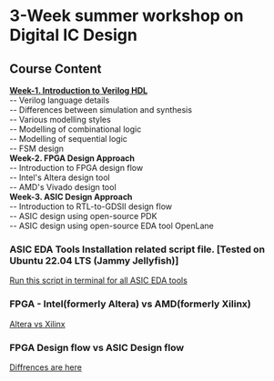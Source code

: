 # 3-Week summer workshop on Digital IC Design

## Course Content
<b>[Week-1. Introduction to Verilog HDL](https://github.com/dicdesign/workshop_may6th_25th_2024/tree/main/week1)</b><br>
-- Verilog language details<br>
-- Differences between simulation and synthesis<br>
-- Various modelling styles<br>
-- Modelling of combinational logic<br>
-- Modelling of sequential logic<br>
-- FSM design<br>
<b>Week-2. FPGA Design Approach</b><br>
-- Introduction to FPGA design flow<br>
-- Intel's Altera design tool<br>
-- AMD's Vivado design tool<br>
<b>Week-3. ASIC Design Approach</b><br>
-- Introduction to RTL-to-GDSII design flow<br>
-- ASIC design using open-source PDK<br>
-- ASIC design using open-source EDA tool OpenLane<br>


### ASIC EDA Tools Installation related script file. \[Tested on Ubuntu 22.04 LTS (Jammy Jellyfish)]

[Run this script in terminal for all ASIC EDA tools](https://github.com/dicdesign/asic_edatools/blob/main/asic_tools_set.sh)

### FPGA - Intel(formerly Altera) vs AMD(formerly Xilinx)

[Altera vs Xilinx](https://docs.google.com/presentation/d/1UjuVQYawC5oMuDx1xbk9JFqz_DkDWDaYbZRrK8cdNzs/edit?usp=sharing)

### FPGA Design flow vs ASIC Design flow
[Diffrences are here](https://docs.google.com/presentation/d/1EzmxAGp5TPo06JAFgg3ooUfq1WtbkcLWAxfCHvhAtz4/edit?usp=sharing)
